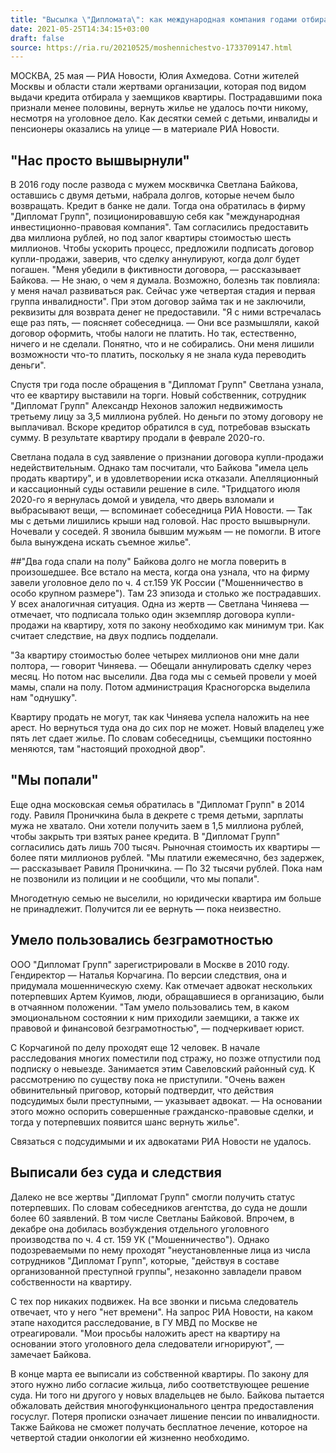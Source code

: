 ```yaml
---
title: "Высылка \"Дипломата\": как международная компания годами отбирала квартиры москвичей"
date: 2021-05-25T14:34:15+03:00
draft: false
source: https://ria.ru/20210525/moshennichestvo-1733709147.html
---
```


МОСКВА, 25 мая — РИА Новости, Юлия Ахмедова. Сотни жителей Москвы и области стали жертвами организации, которая под видом выдачи кредита отбирала у заемщиков квартиры. Пострадавшими пока признали менее половины, вернуть жилье не удалось почти никому, несмотря на уголовное дело. Как десятки семей с детьми, инвалиды и пенсионеры оказались на улице — в материале РИА Новости.

## "Нас просто вышвырнули"

В 2016 году после развода с мужем москвичка Светлана Байкова, оставшись с двумя детьми, набрала долгов, которые нечем было возвращать. Кредит в банке не дали. Тогда она обратилась в фирму "Дипломат Групп", позиционировавшую себя как "международная инвестиционно-правовая компания".
Там согласились предоставить два миллиона рублей, но под залог квартиры стоимостью шесть миллионов. Чтобы ускорить процесс, предложили подписать договор купли-продажи, заверив, что сделку аннулируют, когда долг будет погашен.
"Меня убедили в фиктивности договора, — рассказывает Байкова. — Не знаю, о чем я думала. Возможно, болезнь так повлияла: у меня начал развиваться рак. Сейчас уже четвертая стадия и первая группа инвалидности".
При этом договор займа так и не заключили, реквизиты для возврата денег не предоставили.
"Я с ними встречалась еще раз пять, — поясняет собеседница. — Они все размышляли, какой договор оформить, чтобы налоги не платить. Но так, естественно, ничего и не сделали. Понятно, что и не собирались. Они меня лишили возможности что-то платить, поскольку я не знала куда переводить деньги".

Спустя три года после обращения в "Дипломат Групп" Светлана узнала, что ее квартиру выставили на торги. Новый собственник, сотрудник "Дипломат Групп" Александр Нехонов заложил недвижимость третьему лицу за 3,5 миллиона рублей. Но деньги по этому договору не выплачивал. Вскоре кредитор обратился в суд, потребовав взыскать сумму. В результате квартиру продали в феврале 2020-го.

Светлана подала в суд заявление о признании договора купли-продажи недействительным. Однако там посчитали, что Байкова "имела цель продать квартиру", и в удовлетворении иска отказали. Апелляционный и кассационный суды оставили решение в силе.
"Тридцатого июля 2020-го я вернулась домой и увидела, что дверь взломали и выбрасывают вещи, — вспоминает собеседница РИА Новости. — Так мы с детьми лишились крыши над головой. Нас просто вышвырнули. Ночевали у соседей. Я звонила бывшим мужьям — не помогли. В итоге была вынуждена искать съемное жилье".

##"Два года спали на полу"
Байкова долго не могла поверить в произошедшее. Все встало на места, когда она узнала, что на фирму завели уголовное дело по ч. 4 ст.159 УК России ("Мошенничество в особо крупном размере").
Там 23 эпизода и столько же пострадавших. У всех аналогичная ситуация.
Одна из жертв — Светлана Чиняева — отмечает, что подписала только один экземпляр договора купли-продажи на квартиру, хотя по закону необходимо как минимум три. Как считает следствие, на двух подпись подделали.

"За квартиру стоимостью более четырех миллионов они мне дали полтора, — говорит Чиняева. — Обещали аннулировать сделку через месяц. Но потом нас выселили. Два года мы с семьей провели у моей мамы, спали на полу. Потом администрация Красногорска выделила нам "однушку".

Квартиру продать не могут, так как Чиняева успела наложить на нее арест. Но вернуться туда она до сих пор не может. Новый владелец уже пять лет сдает жилье. По словам собеседницы, съемщики постоянно меняются, там "настоящий проходной двор".

## "Мы попали"

Еще одна московская семья обратилась в "Дипломат Групп" в 2014 году. Равиля Проничкина была в декрете с тремя детьми, зарплаты мужа не хватало. Они хотели получить заем в 1,5 миллиона рублей, чтобы закрыть три взятых ранее кредита. В "Дипломат Групп" согласились дать лишь 700 тысяч. Рыночная стоимость их квартиры — более пяти миллионов рублей.
"Мы платили ежемесячно, без задержек, — рассказывает Равиля Проничкина. — По 32 тысячи рублей. Пока нам не позвонили из полиции и не сообщили, что мы попали".

Многодетную семью не выселили, но юридически квартира им больше не принадлежит. Получится ли ее вернуть — пока неизвестно.

## Умело пользовались безграмотностью

ООО "Дипломат Групп" зарегистрировали в Москве в 2010 году. Гендиректор — Наталья Корчагина. По версии следствия, она и придумала мошенническую схему.
Как отмечает адвокат нескольких потерпевших Артем Куимов, люди, обращавшиеся в организацию, были в отчаянном положении.
"Там умело пользовались тем, в каком эмоциональном состоянии к ним приходили заемщики, а также их правовой и финансовой безграмотностью", — подчеркивает юрист.

С Корчагиной по делу проходят еще 12 человек. В начале расследования многих поместили под стражу, но позже отпустили под подписку о невыезде.
Занимается этим Савеловский районный суд. К рассмотрению по существу пока не приступили.
"Очень важен обвинительный приговор, который подтвердит, что действия подсудимых были преступными, — указывает адвокат. — На основании этого можно оспорить совершенные гражданско-правовые сделки, и тогда у потерпевших появится шанс вернуть жилье".

Связаться с подсудимыми и их адвокатами РИА Новости не удалось.

## Выписали без суда и следствия

Далеко не все жертвы "Дипломат Групп" смогли получить статус потерпевших. По словам собеседников агентства, до суда не дошли более 60 заявлений.
В том числе Светланы Байковой. Впрочем, в декабре она добилась возбуждения отдельного уголовного производства по ч. 4 ст. 159 УК ("Мошенничество"). Однако подозреваемыми по нему проходят "неустановленные лица из числа сотрудников "Дипломат Групп", которые, "действуя в составе организованной преступной группы", незаконно завладели правом собственности на квартиру.

С тех пор никаких подвижек. На все звонки и письма следователь отвечает, что у него "нет времени".
На запрос РИА Новости, на каком этапе находится расследование, в ГУ МВД по Москве не отреагировали.
"Мои просьбы наложить арест на квартиру на основании этого уголовного дела следователи игнорируют", — замечает Байкова.

В конце марта ее выписали из собственной квартиры.
По закону для этого нужно либо согласие жильца, либо соответствующее решение суда. Ни того ни другого у новых владельцев не было. Байкова пытается обжаловать действия многофункционального центра предоставления госуслуг.
Потеря прописки означает лишение пенсии по инвалидности. Также Байкова не сможет получать бесплатное лечение, которое на четвертой стадии онкологии ей жизненно необходимо.